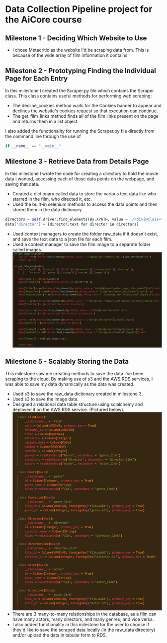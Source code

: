 # Data Collection Pipeline project for the AiCore course

## Milestone 1 - Deciding Which Website to Use
- I chose Metacritic as the website I'd be scraping data from. This is because of the wide array of film information it contains.


## Milestone 2 - Prototyping Finding the Individual Page for Each Entry
In this milestone I created the Scraper.py file which contains the Scraper class. This class contains useful methods for performing web scraping:
- The decline_cookies method waits for the Cookies banner to appear and declines the website's cookies request so that execution can continue.
- The get_film_links method finds all of the film links present on the page and returns them in a list object.

I also added the functionality for running the Scraper.py file directly from the command line through the use of 
```python
if __name__ == "__main__"
```


## Milestone 3 - Retrieve Data from Details Page
In this milestone I wrote the code for creating a directory to hold the movie data I wanted,  accessing each of those data points on the webpage, and saving that data.
- Created a dictionary called data to store the various text data like who starred in the film, who directed it, etc.
- Used the built-in selenium methods to access the data points and then stored them in the data dictionary.
```python
directors = self.driver.find_elements(By.XPATH, value = '//div[@class="director"]/a')
data['director'] = [director.text for director in directors]
```
- Used context managers to create the folder raw_data if it doesn't exist, and save the text data to a json file for each film.
- Used a context manager to save the film image to a separate folder called images.
![plot](readme_images/save_details.png)



## Milestone 5 - Scalably Storing the Data
This milestone saw me creating methods to save the data I've been scraping to the cloud. By making use of s3 and the AWS RDS services, I was able to save my data dynamically as the data was created.
- Used s3 to save the raw_data dictionary created in milestone 3.
- Used s3 to save the image data.
- Designed a relational data table structure using sqlalchemy and deployed it on the AWS RDS service. (Pictured below).
![tables](readme_images/table_structure.png)
- There are 3 many-to-many relationships in the database, as a film can have many actors, many directors, and many genres; and vice versa. 
- I also added functionality in this milestone for the user to choose if they'd like to save the scraped data locally (in the raw_data directory) and/or upload the data in tabular form to RDS.
